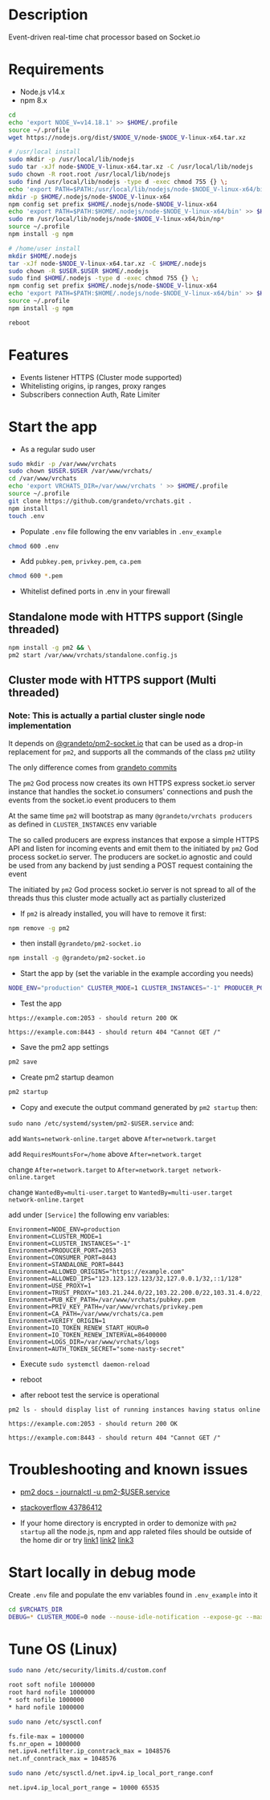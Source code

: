 # Description

Event-driven real-time chat processor based on Socket.io

# Requirements

- Node.js v14.x
- npm 8.x


```bash
cd
echo 'export NODE_V=v14.18.1' >> $HOME/.profile
source ~/.profile
wget https://nodejs.org/dist/$NODE_V/node-$NODE_V-linux-x64.tar.xz

# /usr/local install
sudo mkdir -p /usr/local/lib/nodejs
sudo tar -xJf node-$NODE_V-linux-x64.tar.xz -C /usr/local/lib/nodejs
sudo chown -R root.root /usr/local/lib/nodejs
sudo find /usr/local/lib/nodejs -type d -exec chmod 755 {} \;
echo 'export PATH=$PATH:/usr/local/lib/nodejs/node-$NODE_V-linux-x64/bin' >> $HOME/.profile
mkdir -p $HOME/.nodejs/node-$NODE_V-linux-x64
npm config set prefix $HOME/.nodejs/node-$NODE_V-linux-x64
echo 'export PATH=$PATH:$HOME/.nodejs/node-$NODE_V-linux-x64/bin' >> $HOME/.profile
sudo rm /usr/local/lib/nodejs/node-$NODE_V-linux-x64/bin/np*
source ~/.profile
npm install -g npm

# /home/user install
mkdir $HOME/.nodejs
tar -xJf node-$NODE_V-linux-x64.tar.xz -C $HOME/.nodejs
sudo chown -R $USER.$USER $HOME/.nodejs
sudo find $HOME/.nodejs -type d -exec chmod 755 {} \;
npm config set prefix $HOME/.nodejs/node-$NODE_V-linux-x64
echo 'export PATH=$PATH:$HOME/.nodejs/node-$NODE_V-linux-x64/bin' >> $HOME/.profile
source ~/.profile
npm install -g npm

reboot
```

# Features

- Events listener HTTPS (Cluster mode supported)
- Whitelisting origins, ip ranges, proxy ranges
- Subscribers connection Auth, Rate Limiter

# Start the app

- As a regular sudo user

```bash
sudo mkdir -p /var/www/vrchats
sudo chown $USER.$USER /var/www/vrchats/
cd /var/www/vrchats
echo 'export VRCHATS_DIR=/var/www/vrchats ' >> $HOME/.profile
source ~/.profile
git clone https://github.com/grandeto/vrchats.git .
npm install
touch .env
```

- Populate `.env` file following the env variables in `.env_example`

```bash
chmod 600 .env
```

- Add `pubkey.pem`, `privkey.pem`, `ca.pem`

```bash
chmod 600 *.pem
```

- Whitelist defined ports in .env in your firewall

## Standalone mode with HTTPS support (Single threaded)

```bash
npm install -g pm2 && \
pm2 start /var/www/vrchats/standalone.config.js
```

## Cluster mode with HTTPS support (Multi threaded)


### Note: This is actually a partial cluster single node implementation


It depends on [@grandeto/pm2-socket.io](https://github.com/grandeto/pm2) that can be used as a drop-in replacement for `pm2`, and supports all the commands of the class `pm2` utility

The only difference comes from [grandeto commits](https://github.com/grandeto/pm2/commits/5.1.2-grandeto-socket.io?author=grandeto)

The `pm2` God process now creates its own HTTPS express socket.io server instance that handles the socket.io consumers' connections and push the events from the socket.io event producers to them

At the same time `pm2` will bootstrap as many `@grandeto/vrchats producers` as defined in `CLUSTER_INSTANCES` env variable

The so called producers are express instances that expose a simple HTTPS API and listen for incoming events and emit them to the initiated by `pm2` God process socket.io server. 
The producers are socket.io agnostic and could be used from any backend by just sending a POST request containing the event

The initiated by `pm2` God process socket.io server is not spread to all of the threads thus this cluster mode actually act as partially clusterized

- If `pm2` is already installed, you will have to remove it first:

```bash
npm remove -g pm2
```

- then install `@grandeto/pm2-socket.io`

```bash
npm install -g @grandeto/pm2-socket.io
```

- Start the app by (set the variable in the example according you needs)

```bash
NODE_ENV="production" CLUSTER_MODE=1 CLUSTER_INSTANCES="-1" PRODUCER_PORT=2053 CONSUMER_PORT=8443 ALLOWED_ORIGINS="https://example.com" ALLOWED_IPS="123.123.123.123/32,127.0.0.1/32,::1/128" USE_PROXY=1 TRUST_PROXY="103.21.244.0/22,103.22.200.0/22,103.31.4.0/22,104.16.0.0/13,104.24.0.0/14,108.162.192.0/18,131.0.72.0/22,141.101.64.0/18,162.158.0.0/15,172.64.0.0/13,173.245.48.0/20,188.114.96.0/20,190.93.240.0/20,197.234.240.0/22,198.41.128.0/17,2400:cb00::/32,2606:4700::/32,2803:f800::/32,2405:b500::/32,2405:8100::/32,2c0f:f248::/32,2a06:98c0::/29" PUB_KEY_PATH="$VRCHATS_DIR/pubkey.pem" PRIV_KEY_PATH="$VRCHATS_DIR/privkey.pem" CA_PATH="$VRCHATS_DIR/ca.pem" VERIFY_ORIGIN=1 IO_TOKEN_RENEW_START_HOUR=0 IO_TOKEN_RENEW_INTERVAL=86400000 LOGS_DIR="$VRCHATS_DIRlogs" AUTH_TOKEN_SECRET="some-nasty-secret" pm2 start $VRCHATS_DIR/cluster.config.js
```

- Test the app

```
https://example.com:2053 - should return 200 OK

https://example.com:8443 - should return 404 "Cannot GET /"
```

- Save the pm2 app settings

```bash
pm2 save
```

- Create pm2 startup deamon

```bash
pm2 startup
```

- Copy and execute the output command generated by `pm2 startup` then:

`sudo nano /etc/systemd/system/pm2-$USER.service` and:

add `Wants=network-online.target` above `After=network.target`

add `RequiresMountsFor=/home` above `After=network.target`

change `After=network.target` to `After=network.target network-online.target`

change `WantedBy=multi-user.target` to `WantedBy=multi-user.target network-online.target`

add under `[Service]` the following env variables:

```
Environment=NODE_ENV=production
Environment=CLUSTER_MODE=1
Environment=CLUSTER_INSTANCES="-1"
Environment=PRODUCER_PORT=2053
Environment=CONSUMER_PORT=8443
Environment=STANDALONE_PORT=8443
Environment=ALLOWED_ORIGINS="https://example.com"
Environment=ALLOWED_IPS="123.123.123.123/32,127.0.0.1/32,::1/128"
Environment=USE_PROXY=1
Environment=TRUST_PROXY="103.21.244.0/22,103.22.200.0/22,103.31.4.0/22,104.16.0.0/13,104.24.0.0/14,108.162.192.0/18,131.0.72.0/22,141.101.64.0/18,162.158.0.0/15,172.64.0.0/13,173.245.48.0/20,188.114.96.0/20,190.93.240.0/20,197.234.240.0/22,198.41.128.0/17,2400:cb00::/32,2606:4700::/32,2803:f800::/32,2405:b500::/32,2405:8100::/32,2c0f:f248::/32,2a06:98c0::/29"
Environment=PUB_KEY_PATH=/var/www/vrchats/pubkey.pem
Environment=PRIV_KEY_PATH=/var/www/vrchats/privkey.pem
Environment=CA_PATH=/var/www/vrchats/ca.pem
Environment=VERIFY_ORIGIN=1
Environment=IO_TOKEN_RENEW_START_HOUR=0
Environment=IO_TOKEN_RENEW_INTERVAL=86400000
Environment=LOGS_DIR=/var/www/vrchats/logs
Environment=AUTH_TOKEN_SECRET="some-nasty-secret"
```

- Execute `sudo systemctl daemon-reload`

- reboot

- after reboot test the service is operational

```
pm2 ls - should display list of running instances having status online

https://example.com:2053 - should return 200 OK

https://example.com:8443 - should return 404 "Cannot GET /"
```


# Troubleshooting and known issues

- [pm2 docs - journalctl -u pm2-$USER.service](https://pm2.keymetrics.io/docs/usage/startup/)

- [stackoverflow 43786412](https://stackoverflow.com/questions/43786412/get-message-spawning-pm2-daemon-with-pm2-home-home-dir-pm2-always/69510630#69510630)

- If your home directory is encrypted in order to demonize with `pm2 startup` all the node.js, npm and app raleted files should be outside of the home dir or try [link1](https://bbs.archlinux.org/viewtopic.php?id=201781) [link2](https://superuser.com/questions/1037466/how-to-start-a-systemd-service-after-user-login-and-stop-it-before-user-logout) [link3](https://bbs.archlinux.org/viewtopic.php?id=244264)

# Start locally in debug mode

Create `.env` file and populate the env variables found in `.env_example` into it

```bash
cd $VRCHATS_DIR
DEBUG=* CLUSTER_MODE=0 node --nouse-idle-notification --expose-gc --max-old-space-size=8192 --trace-sync-io app.js
```

# Tune OS (Linux)

```bash
sudo nano /etc/security/limits.d/custom.conf

root soft nofile 1000000
root hard nofile 1000000
* soft nofile 1000000
* hard nofile 1000000
```

```bash
sudo nano /etc/sysctl.conf

fs.file-max = 1000000
fs.nr_open = 1000000
net.ipv4.netfilter.ip_conntrack_max = 1048576
net.nf_conntrack_max = 1048576
```

```bash
sudo nano /etc/sysctl.d/net.ipv4.ip_local_port_range.conf

net.ipv4.ip_local_port_range = 10000 65535
```

